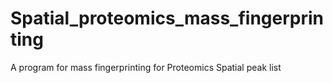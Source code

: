# Spatial_proteomics_mass_fingerprinting
A program for mass fingerprinting for Proteomics Spatial peak list
